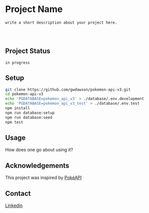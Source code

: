 # Project Name

```
write a short description about your project here.




```

## Project Status

`in progress`

## Setup

```sh
git clone https://github.com/gwdawson/pokemon-api-v3.git
cd pokemon-api-v3
echo 'PGDATABASE=pokemon_api_v3' > ./database/.env.development
echo 'PGDATABASE=pokemon_api_v3_test' > ./database/.env.test
npm install
npm run database:setup
npm run database:seed
npm test
```

## Usage

How does one go about using it?

## Acknowledgements

This project was inspired by [PokéAPI](https://pokeapi.co/)

## Contact

[Linkedin](https://www.linkedin.com/in/gwdawson/)
